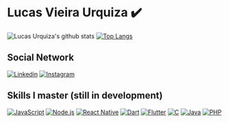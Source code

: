 # Lucas Vieira Urquiza :heavy_check_mark:

![Lucas Urquiza's github stats](https://github-readme-stats.vercel.app/api?username=lucasvurquiza&show_icons=true&theme=merko)
[![Top Langs](https://github-readme-stats.vercel.app/api/top-langs/?username=lucasvurquiza&layout=compact)](https://github.com/anuraghazra/github-readme-stats)
<br>
## Social Network
<a href="https://www.linkedin.com/in/lucas-vieira-urquiza/" target="_blank"><img src="https://img.shields.io/badge/linkedin-%230077B5.svg?&style=for-the-badge&logo=linkedin&logoColor=white" alt="Linkedin"></a>
<a href="https://www.instagram.com/lucas_urquiza/" target="_blank"><img src="https://img.shields.io/badge/instagram-%23E4405F.svg?&style=for-the-badge&logo=instagram&logoColor=white" alt="Instagram"></a>
<br>
## Skills I master (still in development)
<a target="_blank" href="https://developer.mozilla.org/pt-BR/docs/Web/JavaScript"><img src="https://img.shields.io/badge/javascript%20-%23323330.svg?&style=for-the-badge&logo=javascript&logoColor=%23F7DF1E" alt="JavaScript"></a> <a href="https://nodejs.org/en/" target="_blank"><img src="https://img.shields.io/badge/node.js%20-%2343853D.svg?&style=for-the-badge&logo=node.js&logoColor=white" alt="Node.js"></a> <a href="https://reactnative.dev/" target="_blank"><img src="https://img.shields.io/badge/react_native%20-%2320232a.svg?&style=for-the-badge&logo=react&logoColor=%2361DAFB" alt="React Native"></a> <a href="https://dart.dev/" target="_blank"><img src="https://img.shields.io/badge/dart-%230175C2.svg?&style=for-the-badge&logo=dart&logoColor=white" alt="Dart"></a> <a href="https://flutter.dev/" target="_blank"><img src="https://img.shields.io/badge/Flutter%20-%2302569B.svg?&style=for-the-badge&logo=Flutter&logoColor=white" alt="Flutter"></a> <a href="https://www.learn-c.org/" target="_blank"><img src="https://img.shields.io/badge/c%20-%2300599C.svg?&style=for-the-badge&logo=c&logoColor=white" alt="C"></a> <a href="https://docs.oracle.com/javase/tutorial/index.html" target="_blank"><img src="https://img.shields.io/badge/java-%23ED8B00.svg?&style=for-the-badge&logo=java&logoColor=white" alt="Java"></a> <a href="https://www.php.net/" target="_blank"><img src="https://img.shields.io/badge/php-%23777BB4.svg?&style=for-the-badge&logo=php&logoColor=white" alt="PHP"></a>
